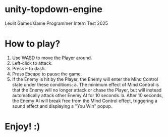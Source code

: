 # unity-topdown-engine
Leolit Games Game Programmer Intern Test 2025

# How to play?
1. Use WASD to move the Player around.
2. Left-click to attack.
3. Press F to dash.
4. Press Escape to pause the game.
5. If the Enemy is hit by the Player, the Enemy will enter the Mind Control state under these conditions:
   a. The minimum effect of Mind Control is that the Enemy will no longer attack or chase the Player, but will instead automatically attack other Enemy AI for 10 seconds.
   b. After 10 seconds, the Enemy AI will break free from the Mind Control effect, triggering a sound effect and displaying a "You Win" popup.

# Enjoy! :)

